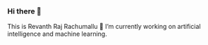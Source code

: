 ### Hi there 👋
This is Revanth Raj Rachumallu
🔭 I’m currently working on artificial intelligence and machine learning.

<!--
**29revanthraj/29revanthraj** is a ✨ _special_ ✨ repository because its `README.md` (this file) appears on your GitHub profile.

- 🔭 I’m currently working on artificial intelligence and machine learning 
- 🌱 I’m currently learning ...
- 👯 I’m looking to collaborate on ...
- 🤔 I’m looking for help with ...
- 💬 Ask me about ...
- 📫 How to reach me: ...
- 😄 Pronouns: ...
- ⚡ Fun fact: ...
-->
